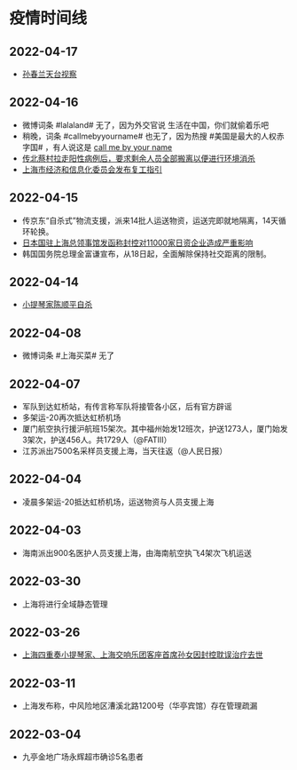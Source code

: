 # 疫情时间线

## 2022-04-17

* [孙春兰天台视察](其他/孙春兰天台视察.md)

## 2022-04-16

* 微博词条 #lalaland# 无了，因为外交官说 生活在中国，你们就偷着乐吧
* 稍晚，词条 #callmebyyourname# 也无了，因为热搜 #美国是最大的人权赤字国# ，有人说这是 [call me by your name](微博/CallMeByYourName.jpg)
* [传北蔡村拉走阳性病例后，要求剩余人员全部搬离以便进行环境消杀](imgs/timeline/0416BeiCai.png)
* [上海市经济和信息化委员会发布复工指引](imgs/timeline/0416复工指引.jpg)

## 2022-04-15

* 传京东“自杀式”物流支援，派来14批人运送物资，运送完即就地隔离，14天循环轮换。
* [日本国驻上海总领事馆发函称封控对11000家日资企业造成严重影响](imgs/timeline/0415日本领事馆.jpg)
* 韩国国务院总理金富谦宣布，从18日起，全面解除保持社交距离的限制。

## 2022-04-14

* [小提琴家陈顺平自杀](公众号/小提琴家陈顺平自杀.md)

## 2022-04-08

* 微博词条 #上海买菜# 无了

## 2022-04-07

* 军队到达虹桥站，有传言称军队将接管各小区，后有官方辟谣
* 多架运-20再次抵达虹桥机场
* 厦门航空执行援沪航班15架次。其中福州始发12班次，护送1273人，厦门始发3架次，护送456人。共1729人（@FATIII）
* 江苏派出7500名采样员支援上海，当天往返（@人民日报）

## 2022-04-04

* 凌晨多架运-20抵达虹桥机场，运送物资与人员支援上海

## 2022-04-03

* 海南派出900名医护人员支援上海，由海南航空执飞4架次飞机运送

## 2022-03-30

* 上海将进行全域静态管理

## 2022-03-26

* [上海四重奏小提琴家、上海交响乐团客座首席孙女因封控耽误治疗去世](聊天记录/上海四重奏李伟刚孙女.md)

## 2022-03-11

* 上海发布称，中风险地区漕溪北路1200号（华亭宾馆）存在管理疏漏

## 2022-03-04

* 九亭金地广场永辉超市确诊5名患者